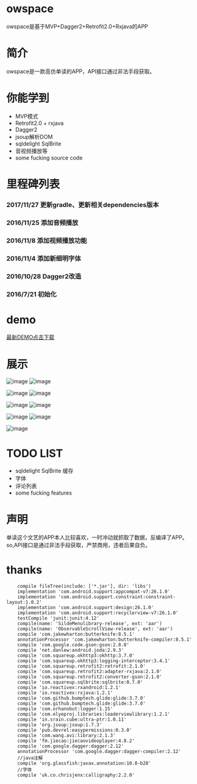 # owspace
owspace是基于MVP+Dagger2+Retrofit2.0+Rxjava的APP

# 简介
owspace是一款高仿单读的APP，API接口通过非法手段获取。<br>

# 你能学到
* MVP模式
* Retrofit2.0 + rxjava
* Dagger2
* jsoup解析DOM
* sqldelight SqlBrite
* 音视频播放等
* some fucking source code

# 里程碑列表
### 2017/11/27 更新gradle、更新相关dependencies版本
### 2016/11/25 添加音频播放
### 2016/11/8 添加视频播放功能
### 2016/11/4 添加新细明字体
### 2016/10/28 Dagger2改造
### 2016/7/21 初始化

# demo

[最新DEMO点击下载](https://beta.bugly.qq.com/5rik)


# 展示
![image](art/show1.png) ![image](art/show2.png)

![image](art/show3.png) ![image](art/show4.png)

![image](art/show5.png) ![image](art/show6.png)

![image](art/show7.png) ![image](art/show8.png)

![image](art/show.gif)

# TODO LIST
* sqldelight SqlBrite 缓存
* 字体
* 评论列表
* some fucking features

# 声明
单读这个文艺的APP本人比较喜欢，一时冲动就抓取了数据，反编译了APP。so,API接口是通过非法手段获取，严禁商用，违者后果自负。<br>

# thanks
```
    compile fileTree(include: ['*.jar'], dir: 'libs')
    implementation 'com.android.support:appcompat-v7:26.1.0'
    implementation 'com.android.support.constraint:constraint-layout:1.0.2'
    implementation 'com.android.support:design:26.1.0'
    implementation 'com.android.support:recyclerview-v7:26.1.0'
    testCompile 'junit:junit:4.12'
    compile(name: 'SildeMenulibrary-release', ext: 'aar')
    compile(name: 'ObservableScrollView-release', ext: 'aar')
    compile 'com.jakewharton:butterknife:8.5.1'
    annotationProcessor 'com.jakewharton:butterknife-compiler:8.5.1'
    compile 'com.google.code.gson:gson:2.8.0'
    compile 'net.danlew:android.joda:2.9.3'
    compile 'com.squareup.okhttp3:okhttp:3.7.0'
    compile 'com.squareup.okhttp3:logging-interceptor:3.4.1'
    compile 'com.squareup.retrofit2:retrofit:2.1.0'
    compile 'com.squareup.retrofit2:adapter-rxjava:2.1.0'
    compile 'com.squareup.retrofit2:converter-gson:2.1.0'
    compile 'com.squareup.sqlbrite:sqlbrite:0.7.0'
    compile 'io.reactivex:rxandroid:1.2.1'
    compile 'io.reactivex:rxjava:1.2.1'
    compile 'com.github.bumptech.glide:glide:3.7.0'
    compile 'com.github.bumptech.glide:glide:3.7.0'
    compile 'com.orhanobut:logger:1.15'
    compile 'com.elyeproj.libraries:loaderviewlibrary:1.2.1'
    compile 'in.srain.cube:ultra-ptr:1.0.11'
    compile 'org.jsoup:jsoup:1.7.3'
    compile 'pub.devrel:easypermissions:0.3.0'
    compile 'com.wang.avi:library:2.1.3'
    compile 'fm.jiecao:jiecaovideoplayer:4.8.2'
    compile 'com.google.dagger:dagger:2.12'
    annotationProcessor 'com.google.dagger:dagger-compiler:2.12'
    //java注解
    compile 'org.glassfish:javax.annotation:10.0-b28'
    //字体
    compile 'uk.co.chrisjenx:calligraphy:2.2.0'
```

